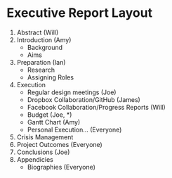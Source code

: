 Executive Report Layout
=======================

1. Abstract (Will)
1. Introduction (Amy)
	- Background
	- Aims
1. Preparation (Ian)
	- Research
	- Assigning Roles
1. Execution
	- Regular design meetings (Joe)
	- Dropbox Collaboration/GitHub (James)
	- Facebook Collaboration/Progress Reports (Will)
	- Budget (Joe, *)
	- Gantt Chart (Amy)
	- Personal Execution... (Everyone)
1. Crisis Management
1. Project Outcomes (Everyone)
1. Conclusions (Joe)
1. Appendicies
	- Biographies (Everyone)